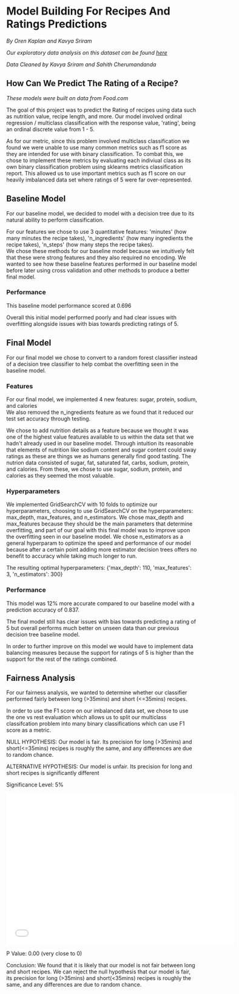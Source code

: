 # Model Building For Recipes And Ratings Predictions
_By Oren Kaplan and Kavya Sriram_ <br>

_Our exploratory data analysis on this dataset can be found <a href="https://sahithucsd25.github.io/Recipe-Rating-Analysis/">here</a>_

_Data Cleaned by Kavya Sriram and Sahith Cherumandanda_


## How Can We Predict The Rating of a Recipe?
_These models were built on data from Food.com_ <br>

The goal of this project was to predict the Rating of recipes using data such as nutrition value, recipe length, and more. Our model involved ordinal regression / multiclass classification with the response value, 'rating', being an ordinal discrete value from 1 - 5. <br>

As for our metric, since this problem involved multiclass classification we found we were unable to use many common metrics such as f1 score as they are intended for use with binary classification. To combat this, we chose to implement these metrics by evaluating each indiviual class as its own binary classification problem using sklearns metrics classification report. This allowed us to use important metrics such as f1 score on our heavily imbalanced data set where ratings of 5 were far over-represented.



## Baseline Model
For our baseline model, we decided to model with a decision tree due to its natural ability to perform classification. <br>

For our features we chose to use 3 quantitative features: 'minutes' (how many minutes the recipe takes), 'n_ingredients' (how many ingredients the recipe takes), 'n_steps' (how many steps the recipe takes). <br>
We chose these methods for our baseline model because we intuitively felt that these were strong features and they also required no encoding. We wanted to see how these baseline features performed in our baseline model before later using cross validation and other methods to produce a better final model.<br>

### Performance
This baseline model performance scored at 0.696

Overall this initial model performed poorly and had clear issues with overfitting alongside issues with bias towards predicting ratings of 5.



## Final Model
For our final model we chose to convert to a random forest classifier instead of a decision tree classifier to help combat the overfitting seen in the baseline model.


### Features
For our final model, we implemented 4 new features: sugar, protein, sodium, and calories <br>
We also removed the n_ingredients feature as we found that it reduced our test set accuracy through testing.<br>

We chose to add nutrition details as a feature because we thought it was one of the highest value features available to us within the data set that we hadn't already used in our baseline model. Through intuition its reasonable that elements of nutrition like sodium content and sugar content could sway ratings as these are things we as humans generally find good tasting. The nutrion data consisted of sugar, fat, saturated fat, carbs, sodium, protein, and calories. From these, we chose to use sugar, sodium, protein, and calories as they seemed the most valuable.

### Hyperparameters
We implemented GridSearchCV with 10 folds to optimize our hyperparameters, choosing to use GridSearchCV on the hyperparameters: max_depth, max_features, and n_estimators. We chose max_depth and max_features because they should be the main parameters that determine overfitting, and part of our goal with this final model was to improve upon the overfitting seen in our baseline model. We chose n_estimators as a general hyperparam to optimize the speed and performance of our model because after a certain point adding more estimator decision trees offers no benefit to accuracy while taking much longer to run.<br>

The resulting optimal hyperparameters: {'max_depth': 110, 'max_features': 3, 'n_estimators': 300} <br>

### Performance
This model was 12% more accurate compared to our baseline model with a prediction accuracy of 0.837. <br>

The final model still has clear issues with bias towards predicting a rating of 5 but overall performs much better on unseen data than our previous decision tree baseline model.

In order to further improve on this model we would have to implement data balancing measures because the support for ratings of 5 is higher than the support for the rest of the ratings combined.


## Fairness Analysis
For our fairness analysis, we wanted to determine whether our classifier performed fairly between long (>35mins) and short (<=35mins) recipes. <br>

In order to use the F1 score on our imbalanced data set, we chose to use the one vs rest evaluation which allows us to split our multiclass classifcation problem into many binary classifications which can use F1 score as a metric. <br>

NULL HYPOTHESIS: Our model is fair. Its precision for long (>35mins) and short(<=35mins) recipes is roughly the same, and any differences are due to random chance. <br>

ALTERNATIVE HYPOTHESIS: Our model is unfair. Its precision for long and short recipes is significantly different <br>

Significance Level: 5% <br>

<iframe src="assets/permfig.html" width=600 height=400 frameBorder=0></iframe>

P Value: 0.00 (very close to 0)<br>

Conclusion: We found that it is likely that our model is not fair between long and short recipes. We can reject the null hypothesis that our model is fair, its precision for long (>35mins) and short(<35mins) recipes is roughly the same, and any differences are due to random chance.